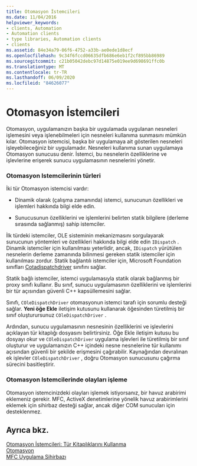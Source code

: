 ```yaml
---
title: Otomasyon İstemcileri
ms.date: 11/04/2016
helpviewer_keywords:
- clients, Automation
- Automation clients
- type libraries, Automation clients
- clients
ms.assetid: 84e34a79-06f6-4752-a33b-ae0ede1d8ecf
ms.openlocfilehash: 9c34f6fccd06635dfb686e6eb1f2cf895bb86989
ms.sourcegitcommit: c21b05042debc97d14875e019ee9d698691ffc0b
ms.translationtype: MT
ms.contentlocale: tr-TR
ms.lasthandoff: 06/09/2020
ms.locfileid: "84626077"
---
```

# <a name="automation-clients"></a>Otomasyon İstemcileri

Otomasyon, uygulamanızın başka bir uygulamada uygulanan nesneleri işlemesini veya işlenebilmeleri için nesneleri kullanıma sunmasını mümkün kılar. Otomasyon istemcisi, başka bir uygulamaya ait gösterilen nesneleri işleyebileceğiniz bir uygulamadır. Nesneleri kullanıma sunan uygulamaya Otomasyon sunucusu denir. İstemci, bu nesnelerin özelliklerine ve işlevlerine erişerek sunucu uygulamasının nesnelerini yönetir.

### <a name="types-of-automation-clients"></a>Otomasyon Istemcilerinin türleri

İki tür Otomasyon istemcisi vardır:

- Dinamik olarak (çalışma zamanında) istemci, sunucunun özellikleri ve işlemleri hakkında bilgi elde edin.

- Sunucusunun özelliklerini ve işlemlerini belirten statik bilgilere (derleme sırasında sağlanmış) sahip istemciler.

İlk türdeki istemciler, OLE sisteminin mekanizmasını sorgulayarak sunucunun yöntemleri ve özellikleri hakkında bilgi elde edin `IDispatch` . Dinamik istemciler için kullanılması yeterlidir, ancak, `IDispatch` yürütülen nesnelerin derleme zamanında bilinmesi gereken statik istemciler için kullanılması zordur. Statik bağlantılı istemciler için, Microsoft Foundation sınıfları [Cotadispatchdriver](reference/coledispatchdriver-class.md) sınıfını sağlar.

Statik bağlı istemciler, istemci uygulamasıyla statik olarak bağlanmış bir proxy sınıfı kullanır. Bu sınıf, sunucu uygulamasının özelliklerini ve işlemlerini bir tür açısından güvenli C++ kapsüllemesini sağlar.

Sınıfı, `COleDispatchDriver` otomasyonun istemci tarafı için sorumlu desteği sağlar. **Yeni öğe Ekle** iletişim kutusunu kullanarak öğesinden türetilmiş bir sınıf oluşturursunuz `COleDispatchDriver` .

Ardından, sunucu uygulamasının nesnesinin özelliklerini ve işlevlerini açıklayan tür kitaplığı dosyasını belirtirsiniz. Öğe Ekle iletişim kutusu bu dosyayı okur ve `COleDispatchDriver` uygulama işlevleri ile türetilmiş bir sınıf oluşturur ve uygulamanızın C++ içindeki nesne nesnelerine tür kullanımı açısından güvenli bir şekilde erişmesini çağırabilir. Kaynağından devralınan ek işlevler `COleDispatchDriver` , doğru Otomasyon sunucusunu çağırma sürecini basitleştirir.

### <a name="handling-events-in-automation-clients"></a>Otomasyon Istemcilerinde olayları işleme

Otomasyon istemcinizdeki olayları işlemek istiyorsanız, bir havuz arabirimi eklemeniz gerekir. MFC, ActiveX denetimlerine yönelik havuz arabirimlerini eklemek için sihirbaz desteği sağlar, ancak diğer COM sunucuları için desteklenmez.

## <a name="see-also"></a>Ayrıca bkz.

[Otomasyon İstemcileri: Tür Kitaplıklarını Kullanma](automation-clients-using-type-libraries.md)<br/>
[Otomasyon](automation.md)<br/>
[MFC Uygulama Sihirbazı](reference/mfc-application-wizard.md)
